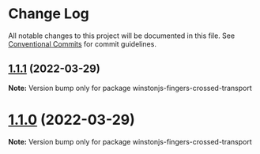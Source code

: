 # Change Log

All notable changes to this project will be documented in this file.
See [Conventional Commits](https://conventionalcommits.org) for commit guidelines.

## [1.1.1](https://github.com/kristijorgji/winstonjs-utils/compare/winstonjs-fingers-crossed-transport@1.1.0...winstonjs-fingers-crossed-transport@1.1.1) (2022-03-29)

**Note:** Version bump only for package winstonjs-fingers-crossed-transport





# [1.1.0](https://github.com/kristijorgji/winstonjs-utils/compare/winstonjs-fingers-crossed-transport@1.1.0-beta.8...winstonjs-fingers-crossed-transport@1.1.0) (2022-03-29)

**Note:** Version bump only for package winstonjs-fingers-crossed-transport
